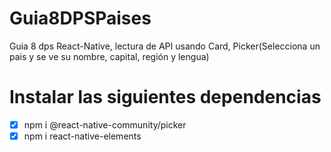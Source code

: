 # Guia8DPSPaises
Guia 8 dps React-Native, lectura de API usando Card, Picker(Selecciona un pais y se ve su nombre, capital, región y lengua)


 # Instalar las siguientes dependencias
- [x] npm i @react-native-community/picker
- [x] npm i react-native-elements

